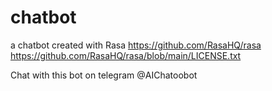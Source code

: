 # chatbot
a chatbot created with Rasa
https://github.com/RasaHQ/rasa
https://github.com/RasaHQ/rasa/blob/main/LICENSE.txt


Chat with this bot on telegram @AIChatoobot
